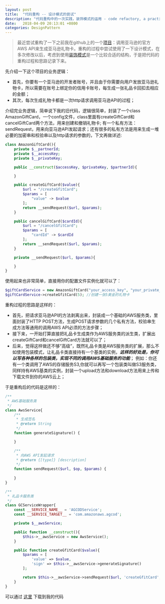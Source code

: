 ```yaml
---
layout: post
title:  "代码重构 -- 设计模式的尝试"
description: "代码重构中的一次实践，装饰模式的运用 - code refactory, a practise of design pattern - decorator pattern."
date:   2018-04-09 20:13:01 +0800
categories: DesignPattern
---
```

>最近尝试重构了一下之前我在github上的一个[项目](https://github.com/JohnnyChenS/amazon.gcod.git)：调用亚马逊的官方AWS API来生成亚马逊礼物卡。重构的过程中尝试使用了一下设计模式，在多次修改以后，考虑到使用[装饰模式](http://design-patterns.readthedocs.io/zh_CN/latest/structural_patterns/decorator.html)是一个比较合适的结构，于是把代码的重构过程和思路记录下来。

先介绍一下这个项目的业务逻辑：
- 首先，你要有一个亚马逊的开发者账号，并且由于你需要向用户发放亚马逊礼物卡，所以需要在账号上绑定你的信用卡账号，每生成一张礼品卡回扣去相应的金额；
- 其次，每次生成礼物卡都是一次http请求调用亚马逊API的过程；

介绍完业务逻辑，简单说下我的旧代码，逻辑很简单，封装了一个class AmazonGiftCard，一个config文件，class里面有createGiftCard和cancelGiftCard两个方法，用来创建和撤销礼物卡; 有一个私有方法：sendRequest，用来向亚马逊API发起请求；还有很多的私有方法是用来生成一堆必要的加密串和校验串以及http请求的参数的，下文再做详述:
```php
class AmazonGiftCard(){
    private $__partnerId;
    private $__accessKey;
    private $__privateKey;

    public __construct($accessKey, $privateKey, $partnerId){

    }

    public createGiftCard($value){
        $url = "/createGfitCard";
        $params = [
            "value" -> $value
        ];
        return __sendRequest($url, $params);
    }

    public cancelGiftCard($cardId){
        $url = "/cancelGfitCard";
        $params = [
            "cardId" -> $cardId
        ];
        return __sendRequest($url, $params);
    }

    private __sendRequest($url, $params){

    }
}
```

使用起来也非常简单，直接用你的配置文件实例化就可以了：

```php
$giftCardService = new AmazonGiftCard("your_access_key", "your_private_key", "your_partner_id");
$giftCardService->createGfitCard(5); //创建一张5美金的礼物卡
```
重构过程的思路是这样的：
- 首先，把请求亚马逊API的方法剥离出来，封装成一个基础的AWS服务类，里面封装了HTTP POST方法，生成POST请求参数的几个私有方法，校验串生成方法等通用的调用AWS API必须的方法步骤；
- 接下来，一开始打算直接把礼品卡生成类作为AWS服务类的派生类，扩展出createGiftCard和cancelGiftCard方法就可以了；
- 后来，觉得这样做还不够“高级”，既然礼品卡类是AWS服务类的扩展，那么不如使用包装模式，让礼品卡类直接持有一个基类的实例，***这样的好处是，你可以写各种各样的包装类，实现不同的调用AWS基础服务的功能***； 例如：你还有一个类调用了AWS的存储服务S3,你就可以再写一个包装类叫做S3服务类，同样持有AWS基类的实例，封装一个upload方法和download方法用来上传和下载文件到你的AWS云上；

于是重构后的代码是这样的：
```php
/**
 * AWS基础服务类
 */
class AwsService{
    /**
     * 生成签名
     * @return String
     */
    function generateSignature() {

    }

    /**
     * 向AWS API发起请求
     * @return {[type]} [description]
     */
    function sendRequest($url, $op, $params) {
        
    }
}

/**
 * 礼品卡服务类
 */
class GCServiceWrapper{
    const __SERVICE_NAME__ = 'AGCODService';
    const __SERVICE_TARGET__ = 'com.amazonaws.agcod';

    private $__awsService;

    public function __construct(){
        $this->__awsService = new AwsService();
    }

    public function createGfitCard($value){
        $params = [
            'value' => $value,
            'sign' => $this->__awsService->generateSignature()
        ];

        return $this->__awsService->sendRequest($url, 'createGfitCard', $params);
    }
}
```

可以通过 [这里](https://github.com/JohnnyChenS/amazon.gcod.git) 下载到我的代码